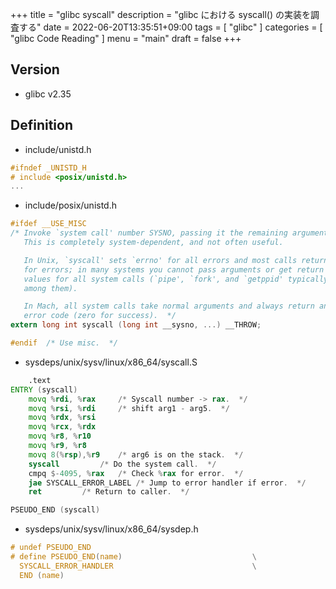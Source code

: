 +++
title = "glibc syscall"
description = "glibc における syscall() の実装を調査する"
date = 2022-06-20T13:35:51+09:00
tags = [
  "glibc"
]
categories = [
  "glibc Code Reading"
]
menu = "main"
draft = false
+++

## Version

- glibc v2.35

## Definition

- include/unistd.h

```c
#ifndef _UNISTD_H
# include <posix/unistd.h>
...
```

- include/posix/unistd.h

```c
#ifdef __USE_MISC
/* Invoke `system call' number SYSNO, passing it the remaining arguments.
   This is completely system-dependent, and not often useful.

   In Unix, `syscall' sets `errno' for all errors and most calls return -1
   for errors; in many systems you cannot pass arguments or get return
   values for all system calls (`pipe', `fork', and `getppid' typically
   among them).

   In Mach, all system calls take normal arguments and always return an
   error code (zero for success).  */
extern long int syscall (long int __sysno, ...) __THROW;

#endif	/* Use misc.  */
```

- sysdeps/unix/sysv/linux/x86_64/syscall.S

```asm
	.text
ENTRY (syscall)
	movq %rdi, %rax		/* Syscall number -> rax.  */
	movq %rsi, %rdi		/* shift arg1 - arg5.  */
	movq %rdx, %rsi
	movq %rcx, %rdx
	movq %r8, %r10
	movq %r9, %r8
	movq 8(%rsp),%r9	/* arg6 is on the stack.  */
	syscall			/* Do the system call.  */
	cmpq $-4095, %rax	/* Check %rax for error.  */
	jae SYSCALL_ERROR_LABEL	/* Jump to error handler if error.  */
	ret			/* Return to caller.  */

PSEUDO_END (syscall)
```

- sysdeps/unix/sysv/linux/x86_64/sysdep.h

```c
# undef	PSEUDO_END
# define PSEUDO_END(name)						      \
  SYSCALL_ERROR_HANDLER							      \
  END (name)
```
